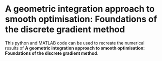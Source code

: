 # A geometric integration approach to smooth optimisation: Foundations of the discrete gradient method
This python and MATLAB code can be used to recreate the numerical results of **A geometric integration approach to smooth optimisation: Foundations of the discrete gradient method**.

